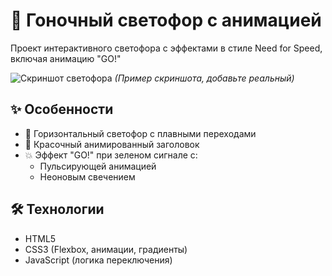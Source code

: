# 🚦 Гоночный светофор с анимацией

Проект интерактивного светофора с эффектами в стиле Need for Speed, включая анимацию "GO!" 

![Скриншот светофора](screenshot.png) *(Пример скриншота, добавьте реальный)*

## ✨ Особенности

- 🚗 Горизонтальный светофор с плавными переходами
- 🌈 Красочный анимированный заголовок
- 💥 Эффект "GO!" при зеленом сигнале с:
  - Пульсирующей анимацией
  - Неоновым свечением
 

## 🛠 Технологии

- HTML5
- CSS3 (Flexbox, анимации, градиенты)
- JavaScript (логика переключения)


